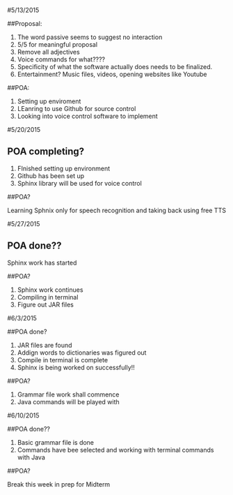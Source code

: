 #5/13/2015

##Proposal:
 1. The  word passive seems to suggest no interaction
 2. 5/5 for meaningful proposal
 3. Remove all adjectives
 4. Voice commands for what????
 5. Specificity of what the software actually does needs to be finalized.
 6. Entertainment? Music files, videos, opening websites like Youtube
 
 ##POA:
 
 1. Setting up enviroment
 2. LEanring to use Github for source control
 3. Looking into voice control software to implement
 
 #5/20/2015
 ## POA completing?
 
 1. FInished setting up environment
 2. Github has been set up
 3. Sphinx library will be used for voice control
 
 ##POA?
 
  Learning Sphnix only for speech recognition and taking back using free TTS
  
  #5/27/2015
  
  ## POA done??
   Sphinx work has started
   
  ##POA?
   
   1. Sphinx work continues
   2. Compiling in terminal
   3. Figure out JAR files
   
  #6/3/2015
  
  ##POA done?
  
  1. JAR files are found
  2. Addign words to dictionaries was figured out
  3. Compile in terminal is complete
  4. Sphinx is being worked on successfully!!
  
  ##POA?
  
  1. Grammar file work shall commence
  2. Java commands will be played with
  
  #6/10/2015
  
  ##POA done??
  
  1. Basic grammar file is done
  2. Commands have bee selected and working with terminal commands with Java
  
  ##POA?
  
  Break this week in prep for Midterm
  
  
 